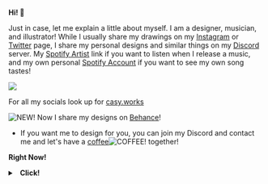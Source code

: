 **Hi! 👋**

Just in case, let me explain a little about myself. I am a designer, musician, and illustrator! While I usually share my drawings on my [Instagram](https://www.instagram.com/casyks/) or [Twitter](https://twitter.com/casyks) page, I share my personal designs and similar things on my [Discord](https://discord.gg/HSExNkAbSa) server. My [Spotify Artist](https://open.spotify.com/artist/1fHGp2TTdSU1jVQymk6dFD) link if you want to listen when I release a music, and my own personal [Spotify Account](https://open.spotify.com/user/yvg9dvng236uqt9u8nfju6rr2) if you want to see my own song tastes!

![](https://now-playing-cards.vercel.app/now-playing/q?uid=yvg9dvng236uqt9u8nfju6rr2)

For all my socials look up for [casy.works](https://casy.works)

![NEW!](https://cdn.discordapp.com/emojis/1013048890519453756.webp?size=24&quality=lossless)  Now I share my designs on [Behance](http://be.net/casyks)!

- If you want me to design for you, you can join my Discord and contact me and let's have a [coffee](https://www.buymeacoffee.com/casyks)![COFFEE!](https://cdn.discordapp.com/emojis/1013054396684320851.gif?size=24&quality=lossless) together!
 
**Right Now!**


<details>
  <summary>&nbsp; <b>Click!</b></summary>
  &nbsp; 
  <details>
    <summary> &nbsp; &nbsp; &nbsp; <b>Discord!</b></summary>
    <img src="https://lanyard-profile-readme.vercel.app/api/458583603903856640?bg=0d1117">
  </details>

  <details>
    <summary> &nbsp; &nbsp; &nbsp; <b>Spotify!</b></summary>
    <img src="https://spotify-github-profile.vercel.app/api/view?uid=yvg9dvng236uqt9u8nfju6rr2&cover_image=true&theme=compact">
  </details>

  





